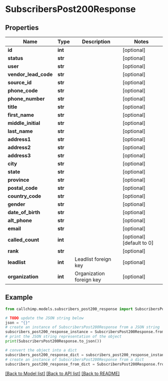 # SubscribersPost200Response


## Properties

Name | Type | Description | Notes
------------ | ------------- | ------------- | -------------
**id** | **int** |  | [optional] 
**status** | **str** |  | [optional] 
**user** | **str** |  | [optional] 
**vendor_lead_code** | **str** |  | [optional] 
**source_id** | **str** |  | [optional] 
**phone_code** | **str** |  | [optional] 
**phone_number** | **str** |  | [optional] 
**title** | **str** |  | [optional] 
**first_name** | **str** |  | [optional] 
**middle_initial** | **str** |  | [optional] 
**last_name** | **str** |  | [optional] 
**address1** | **str** |  | [optional] 
**address2** | **str** |  | [optional] 
**address3** | **str** |  | [optional] 
**city** | **str** |  | [optional] 
**state** | **str** |  | [optional] 
**province** | **str** |  | [optional] 
**postal_code** | **str** |  | [optional] 
**country_code** | **str** |  | [optional] 
**gender** | **str** |  | [optional] 
**date_of_birth** | **str** |  | [optional] 
**alt_phone** | **str** |  | [optional] 
**email** | **str** |  | [optional] 
**called_count** | **int** |  | [optional] [default to 0]
**rank** | **str** |  | [optional] 
**leadlist** | **int** | Leadlist foreign key | [optional] 
**organization** | **int** | Organization foreign key | [optional] 

## Example

```python
from callchimp.models.subscribers_post200_response import SubscribersPost200Response

# TODO update the JSON string below
json = "{}"
# create an instance of SubscribersPost200Response from a JSON string
subscribers_post200_response_instance = SubscribersPost200Response.from_json(json)
# print the JSON string representation of the object
print(SubscribersPost200Response.to_json())

# convert the object into a dict
subscribers_post200_response_dict = subscribers_post200_response_instance.to_dict()
# create an instance of SubscribersPost200Response from a dict
subscribers_post200_response_from_dict = SubscribersPost200Response.from_dict(subscribers_post200_response_dict)
```
[[Back to Model list]](../README.md#documentation-for-models) [[Back to API list]](../README.md#documentation-for-api-endpoints) [[Back to README]](../README.md)


